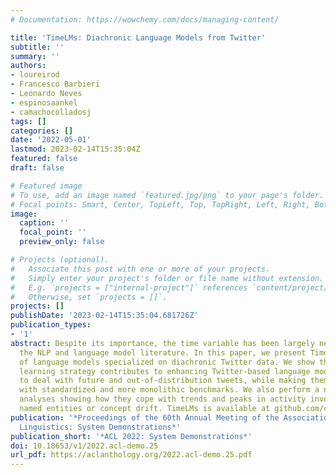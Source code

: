```yaml
---
# Documentation: https://wowchemy.com/docs/managing-content/

title: 'TimeLMs: Diachronic Language Models from Twitter'
subtitle: ''
summary: ''
authors:
- loureirod
- Francesco Barbieri
- Leonardo Neves
- espinosaankel
- camachocolladosj
tags: []
categories: []
date: '2022-05-01'
lastmod: 2023-02-14T15:35:04Z
featured: false
draft: false

# Featured image
# To use, add an image named `featured.jpg/png` to your page's folder.
# Focal points: Smart, Center, TopLeft, Top, TopRight, Left, Right, BottomLeft, Bottom, BottomRight.
image:
  caption: ''
  focal_point: ''
  preview_only: false

# Projects (optional).
#   Associate this post with one or more of your projects.
#   Simply enter your project's folder or file name without extension.
#   E.g. `projects = ["internal-project"]` references `content/project/deep-learning/index.md`.
#   Otherwise, set `projects = []`.
projects: []
publishDate: '2023-02-14T15:35:04.681726Z'
publication_types:
- '1'
abstract: Despite its importance, the time variable has been largely neglected in
  the NLP and language model literature. In this paper, we present TimeLMs, a set
  of language models specialized on diachronic Twitter data. We show that a continual
  learning strategy contributes to enhancing Twitter-based language models′ capacity
  to deal with future and out-of-distribution tweets, while making them competitive
  with standardized and more monolithic benchmarks. We also perform a number of qualitative
  analyses showing how they cope with trends and peaks in activity involving specific
  named entities or concept drift. TimeLMs is available at github.com/cardiffnlp/timelms.
publication: '*Proceedings of the 60th Annual Meeting of the Association for Computational
  Linguistics: System Demonstrations*'
publication_short: '*ACL 2022: System Demonstrations*'
doi: 10.18653/v1/2022.acl-demo.25
url_pdf: https://aclanthology.org/2022.acl-demo.25.pdf
---
```

